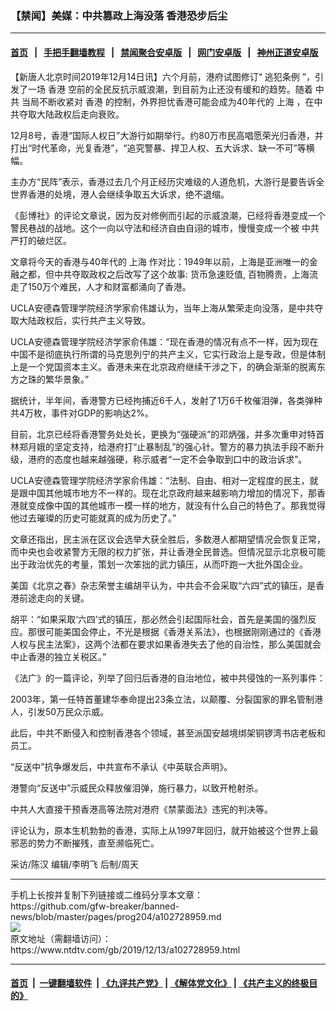 ### 【禁闻】美媒：中共篡政上海没落 香港恐步后尘
------------------------

#### [首页](https://github.com/gfw-breaker/banned-news/blob/master/README.md) &nbsp;&nbsp;|&nbsp;&nbsp; [手把手翻墙教程](https://github.com/gfw-breaker/guides/wiki) &nbsp;&nbsp;|&nbsp;&nbsp; [禁闻聚合安卓版](https://github.com/gfw-breaker/bn-android) &nbsp;&nbsp;|&nbsp;&nbsp; [网门安卓版](https://github.com/oGate2/oGate) &nbsp;&nbsp;|&nbsp;&nbsp; [神州正道安卓版](https://github.com/SzzdOgate/update) 



<div><div class="post_content" itemprop="articleBody">
 <p>
  【新唐人北京时间2019年12月14日讯】六个月前，港府试图修订“
  <ok href="https://www.ntdtv.com/gb/逃犯条例.htm">
   逃犯条例
  </ok>
  ”，引发了一场
  <ok href="https://www.ntdtv.com/gb/香港.htm">
   香港
  </ok>
  空前的全民反抗示威浪潮，到目前为止还没有缓和的趋势。随着
  <ok href="https://www.ntdtv.com/gb/中共.htm">
   中共
  </ok>
  当局不断收紧对
  <ok href="https://www.ntdtv.com/gb/香港.htm">
   香港
  </ok>
  的控制，外界担忧香港可能会成为40年代的
  <ok href="https://www.ntdtv.com/gb/上海.htm">
   上海
  </ok>
  ，在中共夺取大陆政权后走向衰败。
 </p>
 <p>
  12月8号，香港“国际人权日”大游行如期举行。约80万市民高唱愿荣光归香港，并打出“时代革命，光复香港”，“追究警暴、捍卫人权、五大诉求、缺一不可”等横幅。
 </p>
 <p>
  主办方“民阵”表示，香港过去几个月正经历灾难级的人道危机，大游行是要告诉全世界香港的处境，港人会继续争取五大诉求，绝不退缩。
 </p>
 <p>
  《彭博社》的评论文章说，因为反对修例而引起的示威浪潮，已经将香港变成一个警民巷战的战地。这个一向以守法和经济自由自诩的城市，慢慢变成一个被
  <ok href="https://www.ntdtv.com/gb/中共.htm">
   中共
  </ok>
  严打的破烂区。
 </p>
 <p>
  文章将今天的香港与40年代的
  <ok href="https://www.ntdtv.com/gb/上海.htm">
   上海
  </ok>
  作对比：1949年以前，上海是亚洲唯一的金融之都，但中共夺取政权之后改写了这个故事: 货币急速贬值, 百物腾贵，上海流走了150万个难民，人才和财富都涌向了香港。
 </p>
 <p>
  UCLA安德森管理学院经济学家俞伟雄认为，当年上海从繁荣走向没落，是中共夺取大陆政权后，实行共产主义导致。
 </p>
 <p>
  UCLA安德森管理学院经济学家俞伟雄：“现在香港的情况有点不一样，因为现在中国不是彻底执行所谓的马克思列宁的共产主义，它实行政治上是专政，但是体制上是一个党国资本主义。香港未来在北京政府继续干涉之下，的确会渐渐的脱离东方之珠的繁华景象。”
 </p>
 <p>
  据统计，半年间，香港警方已经拘捕近6千人，发射了1万6千枚催泪弹，各类弹种共4万枚，事件对GDP的影响达2%。
 </p>
 <p>
  目前，北京已经将香港警务处处长，更换为“强硬派”的邓炳强，并多次重申对特首林郑月娥的坚定支持，给港府打“止暴制乱”的强心针。警方的暴力执法手段不断升级，港府的态度也越来越强硬，称示威者“一定不会争取到口中的政治诉求”。
 </p>
 <p>
  UCLA安德森管理学院经济学家俞伟雄：“法制、自由、相对一定程度的民主，就是跟中国其他城市地方不一样的。现在北京政府越来越影响力增加的情况下，那香港就变成像中国的其他城市一模一样的地方，就没有什么自己的特色了。那我觉得他过去璀璨的历史可能就真的成为历史了。”
 </p>
 <p>
  文章还指出，民主派在区议会选举大获全胜后，多数港人都期望情况会恢复正常，而中央也会收紧警方无限的权力扩张，并让香港全民普选。但情况显示北京极可能出于政治优先的考量，策划一次笨拙的武力镇压，从而吓跑一大批外国企业。
 </p>
 <p>
  美国《北京之春》杂志荣誉主编胡平认为，中共会不会采取“六四”式的镇压，是香港前途走向的关键。
 </p>
 <p>
  胡平：“如果采取‘六四’式的镇压，那必然会引起国际社会，首先是美国的强烈反应。那很可能美国会停止，不光是根据《香港关系法》，也根据刚刚通过的《香港人权与民主法案》，这两个法都在要求如果香港失去了他的自治性，那么美国就会中止香港的独立关税区。”
 </p>
 <p>
  《法广》的一篇评论，列举了回归后香港的自治地位，被中共侵蚀的一系列事件：
 </p>
 <p>
  2003年，第一任特首董建华奉命提出23条立法，以颠覆、分裂国家的罪名管制港人，引发50万民众示威。
 </p>
 <p>
  此后，中共不断侵入和控制香港各个领域，甚至派国安越境绑架铜锣湾书店老板和员工。
 </p>
 <p>
  “反送中”抗争爆发后，中共宣布不承认《中英联合声明》。
 </p>
 <p>
  港警向“反送中”示威民众释放催泪弹，施行暴力，以致开枪射杀。
 </p>
 <p>
  中共人大直接干预香港高等法院对港府《禁蒙面法》违宪的判决等。
 </p>
 <p>
  评论认为，原本生机勃勃的香港，实际上从1997年回归，就开始被这个世界上最邪恶的势力不断摧残，直至濒临死亡。
 </p>
 <p>
  采访/陈汉 编辑/李明飞 后制/周天
 </p>
 <p>
 </p>
 <div class="single_ad">
 </div>
</div>
</div>
<hr/>
手机上长按并复制下列链接或二维码分享本文章：<br/>
https://github.com/gfw-breaker/banned-news/blob/master/pages/prog204/a102728959.md <br/>
<a href='https://github.com/gfw-breaker/banned-news/blob/master/pages/prog204/a102728959.md'><img src='https://github.com/gfw-breaker/banned-news/blob/master/pages/prog204/a102728959.md.png'/></a> <br/>
原文地址（需翻墙访问）：https://www.ntdtv.com/gb/2019/12/13/a102728959.html


------------------------
#### [首页](https://github.com/gfw-breaker/banned-news/blob/master/README.md) &nbsp;|&nbsp; [一键翻墙软件](https://github.com/gfw-breaker/nogfw/blob/master/README.md) &nbsp;| [《九评共产党》](https://github.com/gfw-breaker/9ping.md/blob/master/README.md#九评之一评共产党是什么) | [《解体党文化》](https://github.com/gfw-breaker/jtdwh.md/blob/master/README.md) | [《共产主义的终极目的》](https://github.com/gfw-breaker/gczydzjmd.md/blob/master/README.md)


<img src='http://gfw-breaker.win/banned-news/pages/prog204/a102728959.md' width='0px' height='0px'/>